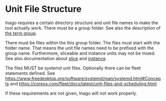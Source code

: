 # Unit File Structure

Inago requires a certain directory structure and unit file names to make the
tool actually work. There must be a group folder. See also the description of
[the term group](terminology.md#Group).

There must be files within the this group folder. The files must start with the
folder name. That means the unit file names need to be prefixed with the group
name.
Furthermore, sliceable and instance units may not be mixed. See also documentation
about [slice](terminology.md#Slice) and [instance](terminology.md#Instance).

The files MUST be systemd unit files. Optionally there can be fleet statements
defined. See
https://www.freedesktop.org/software/systemd/man/systemd.html#Concepts and
https://coreos.com/fleet/docs/latest/unit-files-and-scheduling.html.

If these requirements are not given, Inago will not work properly.
